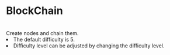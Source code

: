 # BlockChain

<br/>
Create nodes and chain them.
<br/>
<li>The default difficulty is 5.<li/>
Difficulty level can be adjusted by changing the difficulty level.
